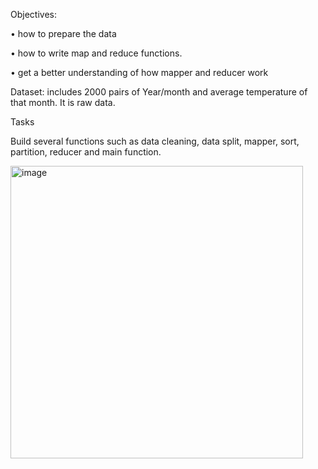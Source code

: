 Objectives:

• how to prepare the data

• how to write map and reduce functions.

• get a better understanding of how mapper and reducer work

Dataset: includes 2000 pairs of Year/month and average temperature of that month. It is raw data. 

Tasks

Build several functions such as data cleaning, data split, mapper, sort, partition, reducer and main function.

<img width="468" alt="image" src="https://github.com/hoangnha21/Big-Data-Analytics/assets/102693851/a1db0e64-7e7c-4e59-979c-d69906872834">

